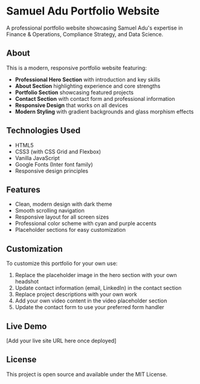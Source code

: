 # Samuel Adu Portfolio Website

A professional portfolio website showcasing Samuel Adu's expertise in Finance & Operations, Compliance Strategy, and Data Science.

## About

This is a modern, responsive portfolio website featuring:

- **Professional Hero Section** with introduction and key skills
- **About Section** highlighting experience and core strengths
- **Portfolio Section** showcasing featured projects
- **Contact Section** with contact form and professional information
- **Responsive Design** that works on all devices
- **Modern Styling** with gradient backgrounds and glass morphism effects

## Technologies Used

- HTML5
- CSS3 (with CSS Grid and Flexbox)
- Vanilla JavaScript
- Google Fonts (Inter font family)
- Responsive design principles

## Features

- Clean, modern design with dark theme
- Smooth scrolling navigation
- Responsive layout for all screen sizes
- Professional color scheme with cyan and purple accents
- Placeholder sections for easy customization

## Customization

To customize this portfolio for your own use:

1. Replace the placeholder image in the hero section with your own headshot
2. Update contact information (email, LinkedIn) in the contact section
3. Replace project descriptions with your own work
4. Add your own video content in the video placeholder section
5. Update the contact form to use your preferred form handler

## Live Demo

[Add your live site URL here once deployed]

## License

This project is open source and available under the MIT License.
